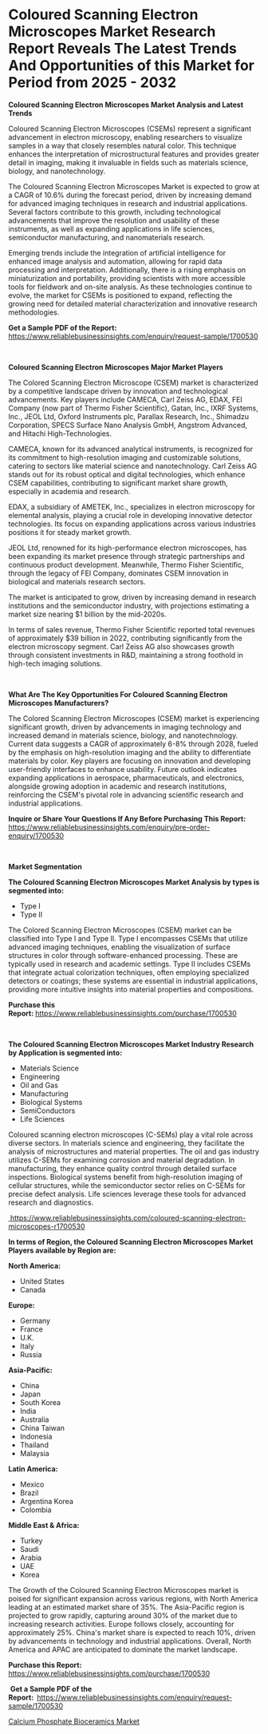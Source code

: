 <p><h1>Coloured Scanning Electron Microscopes Market Research Report Reveals The Latest Trends And Opportunities of this Market for Period from 2025 - 2032</h1></p><p><strong>Coloured Scanning Electron Microscopes Market Analysis and Latest Trends</strong></p>
<p><p>Coloured Scanning Electron Microscopes (CSEMs) represent a significant advancement in electron microscopy, enabling researchers to visualize samples in a way that closely resembles natural color. This technique enhances the interpretation of microstructural features and provides greater detail in imaging, making it invaluable in fields such as materials science, biology, and nanotechnology. </p><p>The Coloured Scanning Electron Microscopes Market is expected to grow at a CAGR of 10.6% during the forecast period, driven by increasing demand for advanced imaging techniques in research and industrial applications. Several factors contribute to this growth, including technological advancements that improve the resolution and usability of these instruments, as well as expanding applications in life sciences, semiconductor manufacturing, and nanomaterials research. </p><p>Emerging trends include the integration of artificial intelligence for enhanced image analysis and automation, allowing for rapid data processing and interpretation. Additionally, there is a rising emphasis on miniaturization and portability, providing scientists with more accessible tools for fieldwork and on-site analysis. As these technologies continue to evolve, the market for CSEMs is positioned to expand, reflecting the growing need for detailed material characterization and innovative research methodologies.</p></p>
<p><strong>Get a Sample PDF of the Report:&nbsp;</strong> <a href="https://www.reliablebusinessinsights.com/enquiry/request-sample/1700530?utm_campaign=3494&utm_medium=2&utm_source=Github&utm_content=ia&utm_term=27032025&utm_id=coloured-scanning-electron-microscopes">https://www.reliablebusinessinsights.com/enquiry/request-sample/1700530</a></p>
<p>&nbsp;</p>
<p><strong>Coloured Scanning Electron Microscopes Major Market Players</strong></p>
<p><p>The Colored Scanning Electron Microscope (CSEM) market is characterized by a competitive landscape driven by innovation and technological advancements. Key players include CAMECA, Carl Zeiss AG, EDAX, FEI Company (now part of Thermo Fisher Scientific), Gatan, Inc., IXRF Systems, Inc., JEOL Ltd, Oxford Instruments plc, Parallax Research, Inc., Shimadzu Corporation, SPECS Surface Nano Analysis GmbH, Angstrom Advanced, and Hitachi High-Technologies.</p><p>CAMECA, known for its advanced analytical instruments, is recognized for its commitment to high-resolution imaging and customizable solutions, catering to sectors like material science and nanotechnology. Carl Zeiss AG stands out for its robust optical and digital technologies, which enhance CSEM capabilities, contributing to significant market share growth, especially in academia and research.</p><p>EDAX, a subsidiary of AMETEK, Inc., specializes in electron microscopy for elemental analysis, playing a crucial role in developing innovative detector technologies. Its focus on expanding applications across various industries positions it for steady market growth.</p><p>JEOL Ltd, renowned for its high-performance electron microscopes, has been expanding its market presence through strategic partnerships and continuous product development. Meanwhile, Thermo Fisher Scientific, through the legacy of FEI Company, dominates CSEM innovation in biological and materials research sectors.</p><p>The market is anticipated to grow, driven by increasing demand in research institutions and the semiconductor industry, with projections estimating a market size nearing $1 billion by the mid-2020s. </p><p>In terms of sales revenue, Thermo Fisher Scientific reported total revenues of approximately $39 billion in 2022, contributing significantly from the electron microscopy segment. Carl Zeiss AG also showcases growth through consistent investments in R&D, maintaining a strong foothold in high-tech imaging solutions.</p></p>
<p>&nbsp;</p>
<p><strong>What Are The Key Opportunities For Coloured Scanning Electron Microscopes Manufacturers?</strong></p>
<p><p>The Colored Scanning Electron Microscopes (CSEM) market is experiencing significant growth, driven by advancements in imaging technology and increased demand in materials science, biology, and nanotechnology. Current data suggests a CAGR of approximately 6-8% through 2028, fueled by the emphasis on high-resolution imaging and the ability to differentiate materials by color. Key players are focusing on innovation and developing user-friendly interfaces to enhance usability. Future outlook indicates expanding applications in aerospace, pharmaceuticals, and electronics, alongside growing adoption in academic and research institutions, reinforcing the CSEM's pivotal role in advancing scientific research and industrial applications.</p></p>
<p><strong>Inquire or Share Your Questions If Any Before Purchasing This Report:</strong> <a href="https://www.reliablebusinessinsights.com/enquiry/pre-order-enquiry/1700530?utm_campaign=3494&utm_medium=2&utm_source=Github&utm_content=ia&utm_term=27032025&utm_id=coloured-scanning-electron-microscopes">https://www.reliablebusinessinsights.com/enquiry/pre-order-enquiry/1700530</a></p>
<p>&nbsp;</p>
<p><strong>Market Segmentation</strong></p>
<p><strong>The Coloured Scanning Electron Microscopes Market Analysis by types is segmented into:</strong></p>
<p><ul><li>Type I</li><li>Type II</li></ul></p>
<p><p>The Colored Scanning Electron Microscopes (CSEM) market can be classified into Type I and Type II. Type I encompasses CSEMs that utilize advanced imaging techniques, enabling the visualization of surface structures in color through software-enhanced processing. These are typically used in research and academic settings. Type II includes CSEMs that integrate actual colorization techniques, often employing specialized detectors or coatings; these systems are essential in industrial applications, providing more intuitive insights into material properties and compositions.</p></p>
<p><strong>Purchase this Report:&nbsp;</strong><a href="https://www.reliablebusinessinsights.com/purchase/1700530?utm_campaign=3494&utm_medium=2&utm_source=Github&utm_content=ia&utm_term=27032025&utm_id=coloured-scanning-electron-microscopes">https://www.reliablebusinessinsights.com/purchase/1700530</a></p>
<p>&nbsp;</p>
<p><strong>The Coloured Scanning Electron Microscopes Market Industry Research by Application is segmented into:</strong></p>
<p><ul><li>Materials Science</li><li>Engineering</li><li>Oil and Gas</li><li>Manufacturing</li><li>Biological Systems</li><li>SemiConductors</li><li>Life Sciences</li></ul></p>
<p><p>Coloured scanning electron microscopes (C-SEMs) play a vital role across diverse sectors. In materials science and engineering, they facilitate the analysis of microstructures and material properties. The oil and gas industry utilizes C-SEMs for examining corrosion and material degradation. In manufacturing, they enhance quality control through detailed surface inspections. Biological systems benefit from high-resolution imaging of cellular structures, while the semiconductor sector relies on C-SEMs for precise defect analysis. Life sciences leverage these tools for advanced research and diagnostics.</p></p>
<p><a href="https://www.reliablebusinessinsights.com/coloured-scanning-electron-microscopes-r1700530?utm_campaign=3494&utm_medium=2&utm_source=Github&utm_content=ia&utm_term=27032025&utm_id=coloured-scanning-electron-microscopes">&nbsp;https://www.reliablebusinessinsights.com/coloured-scanning-electron-microscopes-r1700530</a></p>
<p><strong>In terms of Region, the Coloured Scanning Electron Microscopes Market Players available by Region are:</strong></p>
<p>
    <p> <strong> North America: </strong>
        <ul>
            <li>United States</li>
            <li>Canada</li>
        </ul>
        </p> 
    <p> <strong> Europe: </strong>
        <ul>
            <li>Germany</li>
            <li>France</li>
            <li>U.K.</li>
            <li>Italy</li>
            <li>Russia</li>
        </ul>
        </p> 
    <p> <strong> Asia-Pacific: </strong>
        <ul>
            <li>China</li>
            <li>Japan</li>
            <li>South Korea</li>
            <li>India</li>
            <li>Australia</li>
            <li>China Taiwan</li>
            <li>Indonesia</li>
            <li>Thailand</li>
            <li>Malaysia</li>
        </ul>
        </p> 
    <p> <strong> Latin America: </strong>
        <ul>
            <li>Mexico</li>
            <li>Brazil</li>
            <li>Argentina Korea</li>
            <li>Colombia</li>
        </ul>
        </p> 
    <p> <strong> Middle East & Africa: </strong>
        <ul>
            <li>Turkey</li>
            <li>Saudi</li>
            <li>Arabia</li>
            <li>UAE</li>
            <li>Korea</li>
        </ul>
    </p>
    </p>
<p><p>The Growth of the Coloured Scanning Electron Microscopes market is poised for significant expansion across various regions, with North America leading at an estimated market share of 35%. The Asia-Pacific region is projected to grow rapidly, capturing around 30% of the market due to increasing research activities. Europe follows closely, accounting for approximately 25%. China's market share is expected to reach 10%, driven by advancements in technology and industrial applications. Overall, North America and APAC are anticipated to dominate the market landscape.</p></p>
<p><strong>Purchase this Report: </strong><a href="https://www.reliablebusinessinsights.com/purchase/1700530?utm_campaign=3494&utm_medium=2&utm_source=Github&utm_content=ia&utm_term=27032025&utm_id=coloured-scanning-electron-microscopes">https://www.reliablebusinessinsights.com/purchase/1700530</a></p>
<p>&nbsp;<strong>Get a Sample PDF of the Report:&nbsp;&nbsp;</strong><a href="https://www.reliablebusinessinsights.com/enquiry/request-sample/1700530?utm_campaign=3494&utm_medium=2&utm_source=Github&utm_content=ia&utm_term=27032025&utm_id=coloured-scanning-electron-microscopes">https://www.reliablebusinessinsights.com/enquiry/request-sample/1700530</a></p>
<p><strong></strong></p>
<p><p><a href="https://github.com/sanokdagada01/Market-Research-Report-List-1/blob/main/calcium-phosphate-bioceramics-market.md?utm_campaign=3494&utm_medium=2&utm_source=Github&utm_content=ia&utm_term=27032025&utm_id=coloured-scanning-electron-microscopes">Calcium Phosphate Bioceramics Market</a></p></p>